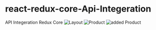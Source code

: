 # react-redux-core-Api-Integeration
API Integeration Redux Core
![Layout](https://user-images.githubusercontent.com/97945337/228709095-52f2fb7e-24f7-49fe-96b4-965c7cfb6c89.JPG)
![Product](https://user-images.githubusercontent.com/97945337/228709149-2b86242b-bbf6-4cd0-864c-737430a41bc1.png)
![added Product](https://user-images.githubusercontent.com/97945337/228709162-86d4ce86-3ff4-4c8f-83ae-8838d0c432e6.png)

